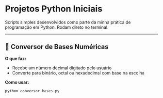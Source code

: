 # Projetos Python Iniciais

Scripts simples desenvolvidos como parte da minha prática de programação em Python. Rodam direto no terminal.

---

## 🔢 Conversor de Bases Numéricas

**O que faz:**
- Recebe um número decimal digitado pelo usuário
- Converte para binário, octal ou hexadecimal com base na escolha

**Como usar:**
```bash
python conversor_bases.py
